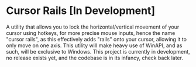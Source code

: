# Cursor Rails [In Development]
A utility that allows you to lock the horizontal/vertical movement of your cursor using hotkeys, for more precise mouse inputs, hence the name "cursor rails", as this effectively adds "rails" onto your cursor, allowing it to only move on one axis. This utility will make heavy use of WinAPI, and as such, will be exclusive to Windows. This project is currently in development, no release exists yet, and the codebase is in its infancy, check back later.

